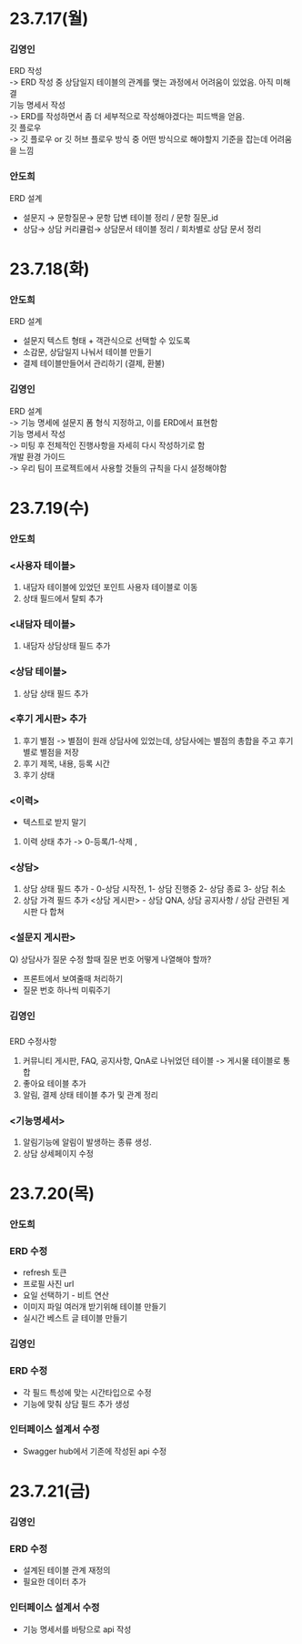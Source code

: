 # 23.7.17(월)
### 김영인
ERD 작성<br>
-> ERD 작성 중 상담일지 테이블의 관계를 맺는 과정에서 어려움이 있었음. 아직 미해결<br>
기능 명세서 작성<br>
-> ERD를 작성하면서 좀 더 세부적으로 작성해야겠다는 피드백을 얻음.<br>
깃 플로우<br>
-> 깃 플로우 or 깃 허브 플로우 방식 중 어떤 방식으로 해야할지 기준을 잡는데 어려움을 느낌

### 안도희
ERD 설계

- 설문지 → 문항질문→ 문항 답변 테이블 정리 / 문항 질문\_id
- 상담→ 상담 커리큘럼→ 상담문서 테이블 정리 / 회차별로 상담 문서 정리

# 23.7.18(화)
### 안도희
ERD 설계

- 설문지 텍스트 형태 + 객관식으로 선택할 수 있도록
- 소감문, 상담일지 나눠서 테이블 만들기
- 결제 테이블만들어서 관리하기 (결제, 환불)

### 김영인
ERD 설계<br>
-> 기능 명세에 설문지 폼 형식 지정하고, 이를 ERD에서 표현함<br>
기능 명세서 작성<br>
-> 미팅 후 전체적인 진행사항을 자세히 다시 작성하기로 함<br>
개발 환경 가이드<br>
-> 우리 팀이 프로젝트에서 사용할 것들의 규칙을 다시 설정해야함

# 23.7.19(수)
### 안도희
### <사용자 테이블>
1. 내담자 테이블에 있었던 포인트 사용자 테이블로 이동
2. 상태 필드에서 탈퇴 추가

### <내담자 테이블>
1. 내담자 상담상태 필드 추가

### <상담 테이블>
1. 상담 상태 필드 추가

### <후기 게시판> 추가
1. 후기 별점 -> 별점이 원래 상담사에 있었는데, 상담사에는 별점의 총합을 주고 후기별로 별점을 저장
2. 후기 제목, 내용, 등록 시간
3. 후기 상태

### <이력>
- 텍스트로 받지 말기
1. 이력 상태 추가 -> 0-등록/1-삭제 ,

### <상담>
1. 상담 상태 필드 추가 - 0-상담 시작전, 1- 상담 진행중 2- 상담 종료 3- 상담 취소
2. 상담 가격 필드 추가
<상담 게시판> - 상담 QNA, 상담 공지사항 / 상담 관련된 게시판 다 합쳐

### <설문지 게시판>
Q) 상담사가 질문 수정 할때 질문 번호 어떻게 나열해야 할까?
- 프론트에서 보여줄때 처리하기
- 질문 번호 하나씩 미뤄주기

### 김영인
### <ERD>
ERD 수정사항<br>
1. 커뮤니티 게시판, FAQ, 공지사항, QnA로 나뉘었던 테이블 -> 게시물 테이블로 통합
2. 좋아요 테이블 추가
3. 알림, 결제 상태 테이블 추가 및 관계 정리

### <기능명세서>
1. 알림기능에 알림이 발생하는 종류 생성.
2. 상담 상세페이지 수정


# 23.7.20(목)
### 안도희
### ERD 수정
- refresh 토큰
- 프로필 사진 url
- 요일 선택하기 - 비트 연산
- 이미지 파일 여러개 받기위해 테이블 만들기
- 실시간 베스트 글 테이블 만들기

### 김영인
### ERD 수정
- 각 필드 특성에 맞는 시간타입으로 수정
- 기능에 맞춰 상담 필드 추가 생성

### 인터페이스 설계서 수정
- Swagger hub에서 기존에 작성된 api 수정

# 23.7.21(금)
### 김영인
### ERD 수정
- 설계된 테이블 관계 재정의
- 필요한 데이터 추가
### 인터페이스 설계서 수정
- 기능 명세서를 바탕으로 api 작성

